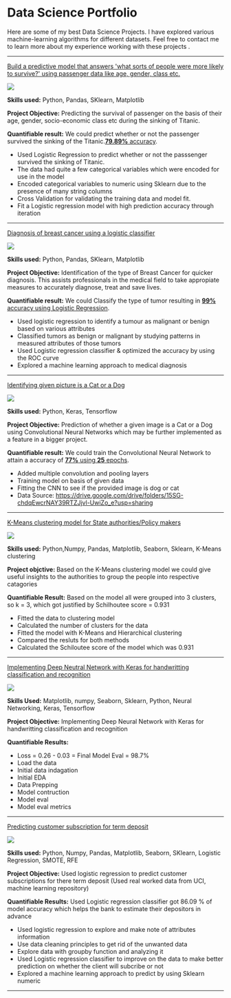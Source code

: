 # Data Science Portfolio

Here are some of my best Data Science Projects. I have explored various machine-learning algorithms for different datasets. Feel free to contact me to learn more about my experience working with these projects .

***

[Build a predictive model that answers 'what sorts of people were more likely to survive?' using passenger data like age, gender, class etc.](https://github.com/nchaudhary1/titanic)

<img src="images/Titanic.png?raw=true"/>

**Skills used:** Python, Pandas, SKlearn, Matplotlib

**Project Objective:** Predicting the survival of passenger on the basis of their age, gender, socio-economic class etc during the sinking of Titanic.

**Quantifiable result:** We could predict whether or not the passenger survived the sinking of the Titanic.[**79.89%** accuracy](https://github.com/nchaudhary1/titanic/blob/main/Untitled52.ipynb).

- Used Logistic Regression  to predict whether or not the passsenger survived the sinking of Titanic. 
- The data had quite a few categorical variables which were encoded for use in the model
- Encoded categorical variables to numeric using Sklearn due to the presence of many string columns
- Cross Validation for validating the training data and model fit.
- Fit a Logistic regression model with high prediction accuracy through iteration

***

[Diagnosis of breast cancer using a logistic classifier](https://github.com/nchaudhary1/breastcancer)

<img src="images/breast-cancer.jpeg?raw=true"/>

**Skills used:** Python, Pandas, SKlearn, Matplotlib

**Project Objective:** Identification of the type of Breast Cancer for quicker diagnosis. This assists professionals in the medical field to take appropiate measures to accurately diagnose, treat and save lives. 

**Quantifiable result:** We could Classify the type of tumor resulting in [**99%** accuracy using Logistic Regression](https://github.com/nchaudhary1/breastcancer/blob/main/breastcancer.ipynb).

- Used logistic regression to identify a tumour as malignant or benign based on various attributes
- Classified tumors as benign or malignant by studying patterns in measured attributes of those tumors
- Used Logistic regression classifier & optimized the accuracy by using the ROC curve
- Explored a machine learning approach to medical diagnosis

***

[Identifying given picture is a Cat or a Dog](https://github.com/nchaudhary1/CatOrDogPrediction)

<img src="images/Dog-and-Cat.jpeg?raw=true"/>

**Skills used:** Python, Keras, Tensorflow

**Project Objective:** Prediction of whether a given image is a Cat or a Dog using Convolutional Neural Networks which may be further implemented as a feature in a bigger project.

**Quantifiable result:** We could train the Convolutional Neural Network to attain a accuracy of [**77%** using **25** epochs](https://github.com/nchaudhary1/CatOrDogPrediction/blob/main/CNN59.ipynb).

- Added multiple convolution and pooling layers
- Training model on basis of given data
- Fitting the CNN to see if the provided image is dog or cat
- Data Source: https://drive.google.com/drive/folders/15SG-chdqEwcrNAY39RTZJjvl-UwiZo_e?usp=sharing

***

[K-Means clustering model for State authorities/Policy makers](https://github.com/nchaudhary1/marketing_campaign)

<img src="images/marketing_campaign.jpeg?raw=true"/>
 
<b>Skills used:</b> Python,Numpy, Pandas, Matplotlib, Seaborn, Sklearn, K-Means clustering

<b>Project objctive: </b> Based on the K-Means clustering model we could give useful insights to the authorities to group the people into respective catagories

<b>Quantifiable Result:</b> Based on the model all were grouped into 3 clusters, so k = 3, which got justified by Schilhoutee score = 0.931

   - Fitted the data to clustering model
   - Calculated the number of clusters for the data
   - Fitted the model with K-Means and Hierarchical clustering
   - Compared the resluts for both methods
   - Calculated the Schiloutee score of the model which was 0.931
   
 ***
 
 [Implementing Deep Neutral Network with Keras for handwritting classification and recognition](https://github.com/nchaudhary1/deep_neural_final)

 <img src="images/neural.png?raw=true"/>

<b>Skills Used:</b> Matplotlib, numpy, Seaborn, Sklearn, Python, Neural Networking, Keras, Tensorflow

<b>Project Objective:</b> Implementing Deep Neural Network with Keras for handwritting classification and recognition

<b>Quantifiable Results:</b>

  - Loss = 0.26 - 0.03 = Final Model Eval = 98.7%
  - Load the data
  - Initial data indagation
  - Initial EDA
  - Data Prepping
  - Model contruction
  - Model eval
  - Model eval metrics

 ***
 
 [Predicting customer subscription for term deposit](https://github.com/nchaudhary1/LogisticRegresion_project)
 
<img src="images/banking.jpeg?raw=true"/>


<b>Skills used:</b> Python, Numpy, Pandas, Matplotlib, Seaborn, SKlearn, Logistic Regression, SMOTE, RFE

<b>Project Objective:</b> Used logistic regression to predict customer subscriptions for there term deposit (Used real worked data from UCI, machine learning repository)

<b>Quantifiable Results:</b> Used Logistic regression classifier got 86.09 % of model accuracy which helps the bank to estimate their depositors in advance

  - Used logistic regression to explore and make note of attributes information
  - Use data cleaning principles to get rid of the unwanted data
  - Explore data with groupby function and analyzing it
  - Used Logistic regression classifier to improve on the data to make better prediction on whether the client will subcribe or not
  - Explored a machine learning approach to predict by using Sklearn numeric
***
 
